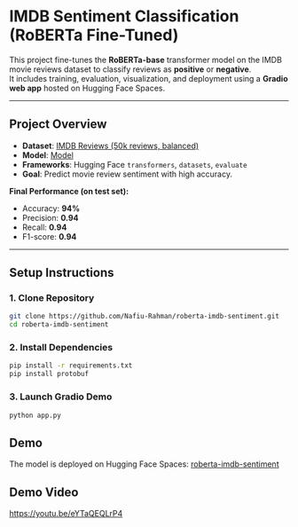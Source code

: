 # IMDB Sentiment Classification (RoBERTa Fine-Tuned)

This project fine-tunes the **RoBERTa-base** transformer model on the IMDB movie reviews dataset to classify reviews as **positive** or **negative**.  
It includes training, evaluation, visualization, and deployment using a **Gradio web app** hosted on Hugging Face Spaces.

---

## Project Overview
- **Dataset**: [IMDB Reviews (50k reviews, balanced)](https://huggingface.co/datasets/imdb)  
- **Model**: [Model](https://huggingface.co/N4F1U/roberta-imdb-finetuned/tree/main) 
- **Frameworks**: Hugging Face `transformers`, `datasets`, `evaluate`  
- **Goal**: Predict movie review sentiment with high accuracy.  

**Final Performance (on test set):**
- Accuracy: **94%**
- Precision: **0.94**
- Recall: **0.94**
- F1-score: **0.94**

---

## Setup Instructions

### 1. Clone Repository
```bash
git clone https://github.com/Nafiu-Rahman/roberta-imdb-sentiment.git
cd roberta-imdb-sentiment
```

### 2. Install Dependencies
```bash
pip install -r requirements.txt
pip install protobuf
```

### 3. Launch Gradio Demo
```bash
python app.py
```

## Demo
The model is deployed on Hugging Face Spaces: [roberta-imdb-sentiment](https://huggingface.co/spaces/N4F1U/roberta-imdb-sentiment)

## Demo Video
https://youtu.be/eYTaQEQLrP4
